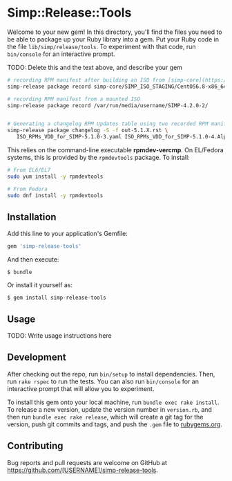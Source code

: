 # Simp::Release::Tools

Welcome to your new gem! In this directory, you'll find the files you need to be able to package up your Ruby library into a gem. Put your Ruby code in the file `lib/simp/release/tools`. To experiment with that code, run `bin/console` for an interactive prompt.

TODO: Delete this and the text above, and describe your gem

```bash
# recording RPM manifest after building an ISO from [simp-core](https://github.com/simp/simp-core)
simp-release package record simp-core/SIMP_ISO_STAGING/CentOS6.8-x86_64/

# recording RPM manifest from a mounted ISO
simp-release package record /var/run/media/username/SIMP-4.2.0-2/


# Generating a changelog RPM Updates table using two recorded RPM manifests
simp-release package changelog -S -f out-5.1.X.rst \
   ISO_RPMs_VDD_for_SIMP-5.1.0-3.yaml ISO_RPMs_VDD_for_SIMP-5.1.0-4.Alpha_20160902-1230.yaml

```

This relies on the command-line executable **rpmdev-vercmp**.  On EL/Fedora systems, this is provided by the `rpmdevtools` package.  To install:

```bash
# From EL6/EL7
sudo yum install -y rpmdevtools

# From Fedora
sudo dnf install -y rpmdevtools
```


## Installation

Add this line to your application's Gemfile:

```ruby
gem 'simp-release-tools'
```

And then execute:

    $ bundle

Or install it yourself as:

    $ gem install simp-release-tools

## Usage

TODO: Write usage instructions here

## Development

After checking out the repo, run `bin/setup` to install dependencies. Then, run `rake rspec` to run the tests. You can also run `bin/console` for an interactive prompt that will allow you to experiment.

To install this gem onto your local machine, run `bundle exec rake install`. To release a new version, update the version number in `version.rb`, and then run `bundle exec rake release`, which will create a git tag for the version, push git commits and tags, and push the `.gem` file to [rubygems.org](https://rubygems.org).

## Contributing

Bug reports and pull requests are welcome on GitHub at https://github.com/[USERNAME]/simp-release-tools.

